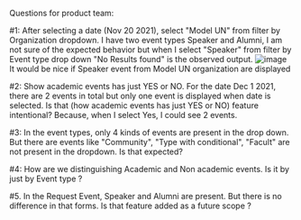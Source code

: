 Questions for product team:

#1: After selecting a date (Nov 20 2021),  select "Model UN" from filter by Organization dropdown. I have two event types Speaker and Alumni, I am not sure of the expected behavior but when I select "Speaker" from filter by Event type drop down "No Results found" is the observed output.
![image](https://user-images.githubusercontent.com/95603170/144793023-730b2464-0ab0-4624-9075-3da90c28252b.png)
It would be nice if Speaker event from Model UN organization are displayed

#2: Show academic events has just YES or NO. For the date Dec 1 2021, there are 2 events in total but only one event is displayed when date is selected. Is that (how academic events has just YES or NO) feature intentional? Because, when I select Yes, I could see 2 events.

#3: In the event types, only 4 kinds of events are present in the drop down. But there are events like "Community", "Type with conditional", "Facult" are not present in the dropdown. Is that expected?

#4: How are we distinguishing Academic and Non academic events. Is it by just by Event type ?

#5. In the Request Event, Speaker and Alumni are present. But there is no difference in that forms. Is that feature added as a future scope ?


